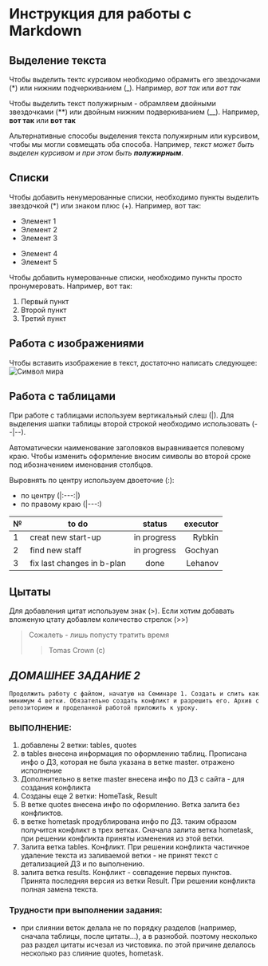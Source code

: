 # Инструкция для работы с Markdown

## Выделение текста

Чтобы выделить тектс курсивом необходимо обрамить его звездочками (*) или нижним подчеркиванием (_). Например, *вот так* или _вот так_

Чтобы выделить текст полужирным - обрамляем двойными звездочками (**) или двойным нижним подверкиванием (__). Например, **вот так** или __вот так__

Альтернативные способы выделения текста полужирным или курсивом, чтобы мы могли совмещать оба способа. Например, _текст может быть выделен курсивом и при этом быть **полужирным**_.

## Списки

Чтобы добавить ненумерованные списки, необходимо пункты выделить звездочкой (*) или знаком плюс (+). Например, вот так:
* Элемент 1
* Элемент 2
* Элемент 3
+ Элемент 4
+ Элемент 5

Чтобы добавить нумерованные списки, необходимо пункты просто пронумеровать. Например, вот так: 
1. Первый пункт
2. Второй пункт
3. Третий пункт

## Работа с изображениями
Чтобы вставить изображение в текст, достаточно написать следующее:
![Символ мира](mir.jpg)

## Работа с таблицами
При работе с таблицами используем вертикальный слеш (|). Для выделения шапки таблицы второй строкой необходимо использовать (--|--).

 Автоматически наименование заголовков выравнивается полевому краю. Чтобы изменить оформление вносим символы во второй сроке под ибозначением именования столбцов. 
 
 Выровнять по центру используем двоеточие (:):
 - по центру (|:---:|)
 - по правому краю (|---:)
 
№| to do | status| executor
--|-------|:-----:|----:
1| creat new start-up|in progress| Rybkin| 
2| find new staff| in progress|Gochyan
3| fix last changes in b-plan|done|Lehanov


## Цытаты
Для добавления цитат используем знак (>). Если хотим добавать вложеную цтату добавлем количество стрелок (>>)
> Сожалеть - лишь попусту тратить время
>> Tomas Crown (c)

## _ДОМАШНЕЕ ЗАДАНИЕ 2_
```
Продолжить работу с файлом, начатую на Семинаре 1. Создать и слить как минимум 4 ветки. Обязательно создать конфликт и разрешить его. Архив с репозиторием и проделанной работой приложить к уроку.
```


### ВЫПОЛНЕНИЕ:
1. добавлены 2 ветки: tables, quotes
2. в tables внесена информация по оформлению таблиц. Прописана инфо о ДЗ, которая не была указана в ветке master. отражено исполнение
3. Дополнительно в ветке master внесена инфо по ДЗ с сайта - для создания конфликта
4. Созданы еще 2 ветки: HomeTask, Result
5. В ветке quotes внесена инфо по оформлению. Ветка залита без конфликтов.
6. в ветке hometask продублирована инфо по ДЗ. таким образом получится конфликт в трех ветках. Сначала залита ветка hometask, при решении конфликта приняты изменения из этой ветки.
7. Залита ветка tables. Конфликт. При решении конфликта частичное удаление текста из заливаемой ветки - не принят текст с детализацией ДЗ и по выполнению.
8. залита ветка results. Конфликт - совпадение первых пунктов. Принята последняя версия из ветки Result. При решении конфликта полная замена текста.

### Трудности при выполнении задания:
* при слиянии веток делала не по порядку разделов (например, сначала таблицы, после цитаты...), а в разнобой. поэтому несколько раз раздел цитаты исчезал из чистовика. по этой причине делалось несколько раз слияние quotes, hometask.